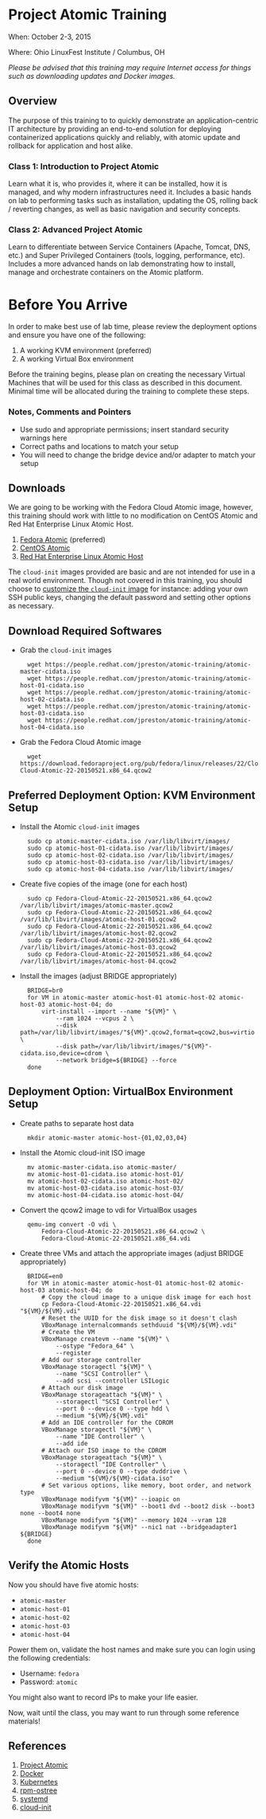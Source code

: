 # Project Atomic Training

When: October 2-3, 2015

Where: Ohio LinuxFest Institute / Columbus, OH

_Please be advised that this training may require Internet access for things such as downloading updates and Docker images._

## Overview

The purpose of this training to to quickly demonstrate an application-centric IT architecture by providing an end-to-end solution for deploying containerized applications quickly and reliably, with atomic update and rollback for application and host alike.

### Class 1: Introduction to Project Atomic

Learn what it is, who provides it, where it can be installed, how it is managed, and why modern infrastructures need it.  Includes a basic hands on lab to performing tasks such as installation, updating the OS, rolling back / reverting changes, as well as basic navigation and security concepts.

### Class 2: Advanced Project Atomic

Learn to differentiate between Service Containers (Apache, Tomcat, DNS, etc.) and Super Privileged Containers (tools, logging, performance, etc).  Includes a more advanced hands on lab demonstrating how to install, manage and orchestrate containers on the Atomic platform.

# Before You Arrive

In order to make best use of lab time, please review the deployment options and ensure you have one of the following:

1. A working KVM environment (preferred)
1. A working Virtual Box environment

Before the training begins, please plan on creating the necessary Virtual Machines that will be used for this class as described in this document.  Minimal time will be allocated during the training to complete these steps.

### Notes, Comments and Pointers

* Use sudo and appropriate permissions; insert standard security warnings here
* Correct paths and locations to match your setup
* You will need to change the bridge device and/or adapter to match your setup

## Downloads

We are going to be working with the Fedora Cloud Atomic image, however, this training should work with little to no modification on CentOS Atomic and Red Hat Enterprise Linux Atomic Host.

1. [Fedora Atomic](https://getfedora.org/cloud/download/atomic.html) (preferred)
1. [CentOS Atomic](http://cloud.centos.org/centos/7/atomic/images/)
1. [Red Hat Enterprise Linux Atomic Host](https://www.redhat.com/en/technologies/linux-platforms/enterprise-linux)

The ```cloud-init``` images provided are basic and are not intended for use in a real world environment.  Though not covered in this training, you should choose to [customize the ```cloud-init``` image](http://cloudinit.readthedocs.org/en/latest/topics/examples.html) for instance: adding your own SSH public keys, changing the default password and setting other options as necessary.

## Download Required Softwares

* Grab the ```cloud-init``` images

		wget https://people.redhat.com/jpreston/atomic-training/atomic-master-cidata.iso
		wget https://people.redhat.com/jpreston/atomic-training/atomic-host-01-cidata.iso
		wget https://people.redhat.com/jpreston/atomic-training/atomic-host-02-cidata.iso
		wget https://people.redhat.com/jpreston/atomic-training/atomic-host-03-cidata.iso
		wget https://people.redhat.com/jpreston/atomic-training/atomic-host-04-cidata.iso

* Grab the Fedora Cloud Atomic image

		wget https://download.fedoraproject.org/pub/fedora/linux/releases/22/Cloud/x86_64/Images/Fedora-Cloud-Atomic-22-20150521.x86_64.qcow2

## Preferred Deployment Option: KVM Environment Setup

* Install the Atomic ```cloud-init``` images

		sudo cp atomic-master-cidata.iso /var/lib/libvirt/images/
		sudo cp atomic-host-01-cidata.iso /var/lib/libvirt/images/
		sudo cp atomic-host-02-cidata.iso /var/lib/libvirt/images/
		sudo cp atomic-host-03-cidata.iso /var/lib/libvirt/images/
		sudo cp atomic-host-04-cidata.iso /var/lib/libvirt/images/

* Create five copies of the image (one for each host)

		sudo cp Fedora-Cloud-Atomic-22-20150521.x86_64.qcow2 /var/lib/libvirt/images/atomic-master.qcow2
		sudo cp Fedora-Cloud-Atomic-22-20150521.x86_64.qcow2 /var/lib/libvirt/images/atomic-host-01.qcow2
		sudo cp Fedora-Cloud-Atomic-22-20150521.x86_64.qcow2 /var/lib/libvirt/images/atomic-host-02.qcow2
		sudo cp Fedora-Cloud-Atomic-22-20150521.x86_64.qcow2 /var/lib/libvirt/images/atomic-host-03.qcow2
		sudo cp Fedora-Cloud-Atomic-22-20150521.x86_64.qcow2 /var/lib/libvirt/images/atomic-host-04.qcow2

* Install the images (adjust BRIDGE appropriately)

		BRIDGE=br0
		for VM in atomic-master atomic-host-01 atomic-host-02 atomic-host-03 atomic-host-04; do
			virt-install --import --name "${VM}" \
				--ram 1024 --vcpus 2 \
				--disk path=/var/lib/libvirt/images/"${VM}".qcow2,format=qcow2,bus=virtio \
				--disk path=/var/lib/libvirt/images/"${VM}"-cidata.iso,device=cdrom \
				--network bridge=${BRIDGE} --force
		done

## Deployment Option: VirtualBox Environment Setup

* Create paths to separate host data

		mkdir atomic-master atomic-host-{01,02,03,04}

* Install the Atomic cloud-init ISO image

		mv atomic-master-cidata.iso atomic-master/
		mv atomic-host-01-cidata.iso atomic-host-01/
		mv atomic-host-02-cidata.iso atomic-host-02/
		mv atomic-host-03-cidata.iso atomic-host-03/
		mv atomic-host-04-cidata.iso atomic-host-04/

* Convert the qcow2 image to vdi for VirtualBox usages

		qemu-img convert -O vdi \
			Fedora-Cloud-Atomic-22-20150521.x86_64.qcow2 \
			Fedora-Cloud-Atomic-22-20150521.x86_64.vdi

* Create three VMs and attach the appropriate images (adjust BRIDGE appropriately)

		BRIDGE=en0
		for VM in atomic-master atomic-host-01 atomic-host-02 atomic-host-03 atomic-host-04; do
			# Copy the cloud image to a unique disk image for each host
			cp Fedora-Cloud-Atomic-22-20150521.x86_64.vdi "${VM}/${VM}.vdi"
			# Reset the UUID for the disk image so it doesn't clash
			VBoxManage internalcommands sethduuid "${VM}/${VM}.vdi"
			# Create the VM
			VBoxManage createvm --name "${VM}" \
				--ostype "Fedora_64" \
				--register
			# Add our storage controller
			VBoxManage storagectl "${VM}" \
				--name "SCSI Controller" \
				--add scsi --controller LSILogic
			# Attach our disk image
			VBoxManage storageattach "${VM}" \
				--storagectl "SCSI Controller" \
				--port 0 --device 0 --type hdd \
				--medium "${VM}/${VM}.vdi"
			# Add an IDE controller for the CDROM
			VBoxManage storagectl "${VM}" \
				--name "IDE Controller" \
				--add ide
			# Attach our ISO image to the CDROM
			VBoxManage storageattach "${VM}" \
				--storagectl "IDE Controller" \
				--port 0 --device 0 --type dvddrive \
				--medium "${VM}/${VM}-cidata.iso"
			# Set various options, like memory, boot order, and network type
			VBoxManage modifyvm "${VM}" --ioapic on
			VBoxManage modifyvm "${VM}" --boot1 dvd --boot2 disk --boot3 none --boot4 none
			VBoxManage modifyvm "${VM}" --memory 1024 --vram 128
			VBoxManage modifyvm "${VM}" --nic1 nat --bridgeadapter1 ${BRIDGE}
		done

## Verify the Atomic Hosts

Now you should have five atomic hosts:

* ```atomic-master```
* ```atomic-host-01```
* ```atomic-host-02```
* ```atomic-host-03```
* ```atomic-host-04```

Power them on, validate the host names and make sure you can login using the following credentials:

* Username: ```fedora```
* Password: ```atomic```

You might also want to record IPs to make your life easier.

Now, wait until the class, you may want to run through some reference materials!

## References

1. [Project Atomic](http://www.projectatomic.io/)
1. [Docker](https://www.docker.io/)
1. [Kubernetes](http://kubernetes.io/)
1. [rpm-ostree](http://www.projectatomic.io/docs/os-updates/)
1. [systemd](http://www.freedesktop.org/wiki/Software/systemd/)
1. [cloud-init](https://cloudinit.readthedocs.org/en/latest/)
